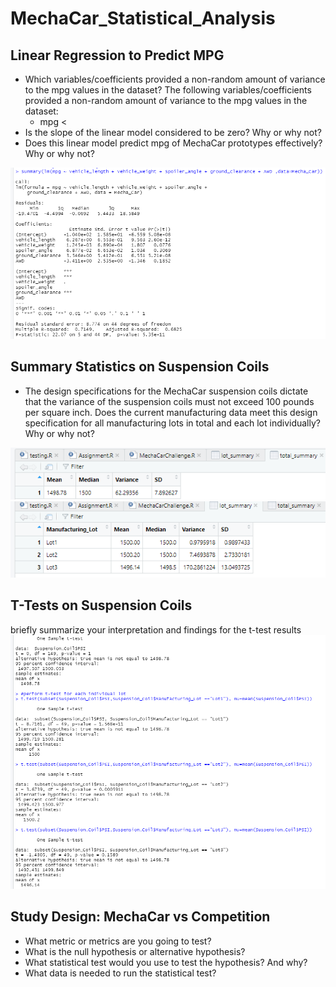 # MechaCar_Statistical_Analysis
## Linear Regression to Predict MPG
- Which variables/coefficients provided a non-random amount of variance to the mpg values in the dataset?
The following variables/coefficients provided a non-random amount of variance to the mpg values in the dataset:
  - mpg < 
- Is the slope of the linear model considered to be zero? Why or why not?
- Does this linear model predict mpg of MechaCar prototypes effectively? Why or why not?

![Deliverable 1](Deliverable_1.png)

## Summary Statistics on Suspension Coils
- The design specifications for the MechaCar suspension coils dictate that the variance of the suspension coils must not exceed 100 pounds per square inch. Does the current manufacturing data meet this design specification for all manufacturing lots in total and each lot individually? Why or why not?

![Total_Summary](total_summary.png)
![Lot_Summary](lot_summary.png)

## T-Tests on Suspension Coils
briefly summarize your interpretation and findings for the t-test results
![T_Tests](t_tests.png)

## Study Design: MechaCar vs Competition
- What metric or metrics are you going to test?
- What is the null hypothesis or alternative hypothesis?
- What statistical test would you use to test the hypothesis? And why?
- What data is needed to run the statistical test?
